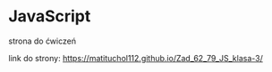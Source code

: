 # JavaScript

strona do ćwiczeń

link do strony: https://matituchol112.github.io/Zad_62_79_JS_klasa-3/
